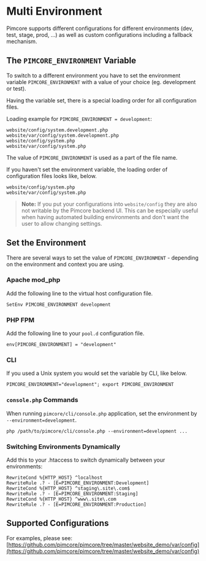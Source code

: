 # Multi Environment

Pimcore supports different configurations for different environments (dev, test, stage, prod, ...) as well as custom 
configurations including a fallback mechanism. 


## The `PIMCORE_ENVIRONMENT` Variable
To switch to a different environment you have to set the environment variable `PIMCORE_ENVIRONMENT` with a value of 
your choice (eg. development or test).
 
Having the variable set, there is a special loading order for all configuration files. 

Loading example for `PIMCORE_ENVIRONMENT = development`: 

```
website/config/system.development.php
website/var/config/system.development.php
website/config/system.php
website/var/config/system.php
```

The value of `PIMCORE_ENVIRONMENT` is used as a part of the file name.


If you haven't set the environment variable, the loading order of configuration files looks like, below.

```
website/config/system.php
website/var/config/system.php
```

> **Note:** If you put your configurations into `website/config` they are also not writable by the Pimcore backend UI. 
> This can be especially useful when having automated building environments and don't want the user to allow changing settings.  


## Set the Environment

There are several ways to set the value of `PIMCORE_ENVIRONMENT` - depending on the environment and context you are using. 


### Apache mod_php

Add the following line to the virtual host configuration file.

```
SetEnv PIMCORE_ENVIRONMENT development
```


### PHP FPM

Add the following line to your `pool.d` configuration file.

```
env[PIMCORE_ENVIRONMENT] = "development"
```

### CLI

If you used a Unix system you would set the variable by CLI, like below.

```
PIMCORE_ENVIRONMENT="development"; export PIMCORE_ENVIRONMENT
```

### `console.php` Commands

When running `pimcore/cli/console.php` application, set the environment by `--environment=development`.
 
```
php /path/to/pimcore/cli/console.php --environment=development ...
```

### Switching Environments Dynamically

Add this to your .htaccess to switch dynamically between your environments:

```
RewriteCond %{HTTP_HOST} ^localhost
RewriteRule .? - [E=PIMCORE_ENVIRONMENT:Development]
RewriteCond %{HTTP_HOST} ^staging\.site\.com$
RewriteRule .? - [E=PIMCORE_ENVIRONMENT:Staging]
RewriteCond %{HTTP_HOST} ^www\.site\.com
RewriteRule .? - [E=PIMCORE_ENVIRONMENT:Production]
```


## Supported Configurations

For examples, please see: 
[https://github.com/pimcore/pimcore/tree/master/website_demo/var/config](https://github.com/pimcore/pimcore/tree/master/website_demo/var/config)
 
 